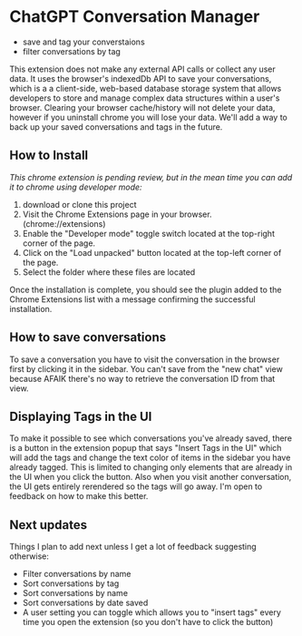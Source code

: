 # ChatGPT Conversation Manager

- save and tag your converstaions
- filter conversations by tag

This extension does not make any external API calls or collect any user data. It uses the browser's indexedDb API to save your conversations, which is a a client-side, web-based database storage system that allows developers to store and manage complex data structures within a user's browser. Clearing your browser cache/history will not delete your data, however if you uninstall chrome you will lose your data. We'll add a way to back up your saved conversations and tags in the future. 


## How to Install

*This chrome extension is pending review, but in the mean time you can add it to chrome using developer mode:*

1. download or clone this project
2. Visit the Chrome Extensions page in your browser.  (chrome://extensions)
3. Enable the "Developer mode" toggle switch located at the top-right corner of the page.
4. Click on the "Load unpacked" button located at the top-left corner of the page.
5. Select the folder where these files are located

Once the installation is complete, you should see the plugin added to the Chrome Extensions list with a message confirming the successful installation.


## How to save conversations

To save a conversation you have to visit the conversation in the browser first by clicking it in the sidebar. You can't save from the "new chat" view because AFAIK there's no way to retrieve the conversation ID from that view. 


## Displaying Tags in the UI

To make it possible to see which conversations you've already saved, there is a button in the extension popup that says "Insert Tags in the UI" which will add the tags and change the text color of items in the sidebar you have already tagged. This is limited to changing only elements that are already in the UI when you click the button. Also when you visit another conversation, the UI gets entirely rerendered so the tags will go away. I'm open to feedback on how to make this better. 


## Next updates

Things I plan to add next unless I get a lot of feedback suggesting otherwise:

- Filter conversations by name
- Sort conversations by tag
- Sort conversations by name
- Sort conversations by date saved
- A user setting you can toggle which allows you to "insert tags" every time you open the extension (so you don't have to click the button)

